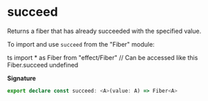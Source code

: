 # succeed

Returns a fiber that has already succeeded with the specified value.

To import and use `succeed` from the "Fiber" module:

ts
import \* as Fiber from "effect/Fiber"
// Can be accessed like this
Fiber.succeed
undefined

**Signature**

```ts
export declare const succeed: <A>(value: A) => Fiber<A>
```
